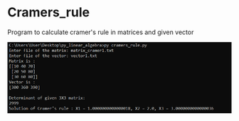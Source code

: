 # Cramers_rule
Program to calculate cramer's rule in matrices and given vector

![alt text](https://github.com/alexzedev/Cramers_rule/blob/main/cramers_rule_screen.png?raw=true)
